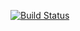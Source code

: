 [![Build Status]( https://travis-ci.org/tcbeutler/TravisCITest.png)](http://travis-ci.org/tcbeutler/TravisCITest.png)